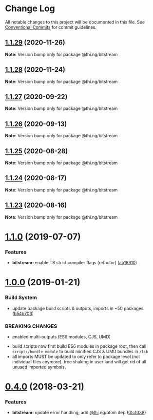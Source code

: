 # Change Log

All notable changes to this project will be documented in this file.
See [Conventional Commits](https://conventionalcommits.org) for commit guidelines.

## [1.1.29](https://github.com/thi-ng/umbrella/compare/@thi.ng/bitstream@1.1.28...@thi.ng/bitstream@1.1.29) (2020-11-26)

**Note:** Version bump only for package @thi.ng/bitstream





## [1.1.28](https://github.com/thi-ng/umbrella/compare/@thi.ng/bitstream@1.1.27...@thi.ng/bitstream@1.1.28) (2020-11-24)

**Note:** Version bump only for package @thi.ng/bitstream





## [1.1.27](https://github.com/thi-ng/umbrella/compare/@thi.ng/bitstream@1.1.26...@thi.ng/bitstream@1.1.27) (2020-09-22)

**Note:** Version bump only for package @thi.ng/bitstream





## [1.1.26](https://github.com/thi-ng/umbrella/compare/@thi.ng/bitstream@1.1.25...@thi.ng/bitstream@1.1.26) (2020-09-13)

**Note:** Version bump only for package @thi.ng/bitstream





## [1.1.25](https://github.com/thi-ng/umbrella/compare/@thi.ng/bitstream@1.1.24...@thi.ng/bitstream@1.1.25) (2020-08-28)

**Note:** Version bump only for package @thi.ng/bitstream





## [1.1.24](https://github.com/thi-ng/umbrella/compare/@thi.ng/bitstream@1.1.23...@thi.ng/bitstream@1.1.24) (2020-08-17)

**Note:** Version bump only for package @thi.ng/bitstream





## [1.1.23](https://github.com/thi-ng/umbrella/compare/@thi.ng/bitstream@1.1.22...@thi.ng/bitstream@1.1.23) (2020-08-16)

**Note:** Version bump only for package @thi.ng/bitstream





# [1.1.0](https://github.com/thi-ng/umbrella/compare/@thi.ng/bitstream@1.0.6...@thi.ng/bitstream@1.1.0) (2019-07-07)

### Features

* **bitstream:** enable TS strict compiler flags (refactor) ([ab18310](https://github.com/thi-ng/umbrella/commit/ab18310))

# [1.0.0](https://github.com/thi-ng/umbrella/compare/@thi.ng/bitstream@0.4.21...@thi.ng/bitstream@1.0.0) (2019-01-21)

### Build System

* update package build scripts & outputs, imports in ~50 packages ([b54b703](https://github.com/thi-ng/umbrella/commit/b54b703))

### BREAKING CHANGES

* enabled multi-outputs (ES6 modules, CJS, UMD)

- build scripts now first build ES6 modules in package root, then call
  `scripts/bundle-module` to build minified CJS & UMD bundles in `/lib`
- all imports MUST be updated to only refer to package level
  (not individual files anymore). tree shaking in user land will get rid of
  all unused imported symbols.

<a name="0.4.0"></a>
# [0.4.0](https://github.com/thi-ng/umbrella/compare/@thi.ng/bitstream@0.3.7...@thi.ng/bitstream@0.4.0) (2018-03-21)

### Features

* **bitstream:** update error handling, add [@thi](https://github.com/thi).ng/atom dep ([0fc1038](https://github.com/thi-ng/umbrella/commit/0fc1038))
